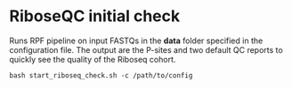 # RiboseQC initial check
Runs RPF pipeline on input FASTQs in the **data** folder specified in the configuration file. The output are the P-sites and two default QC reports to quickly see the quality of the Riboseq cohort.

``` bash start_riboseq_check.sh -c /path/to/config ```
